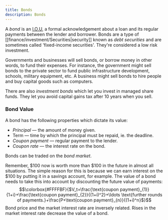 ```yaml
---
title: Bonds
description: Bonds
---
```


A *bond* is an [I.O.U](https://www.investopedia.com/terms/i/iou.asp), a formal acknowledgement about a loan and its regular payments between the lender and borrower. Bonds are a type of [[finance/investment/Securities|security]] known as *debt securities* and are sometimes called 'fixed-income securities'. They're considered a low risk investment.

Governments and businesses will sell bonds, or borrow money in other words, to fund their expenses. For instance, the government might sell bonds to the private sector to fund public infrastructure development, schools, military equipment, etc. A business might sell bonds to hire people and buy capital goods such as computers.

There are also *investment bonds* which let you invest in managed share funds. They let you avoid capital gains tax after 10 years when you sell.

### Bond Value
A bond has the following properties which dictate its value:
- *Principal* — the amount of money given.
- Term — time by which the principal must be repaid, ie. the deadline.
- *Coupon payment* — regular payment to the lender.
- *Coupon rate* — the interest rate on the bond.

Bonds can be traded on the *bond market*.

Remember, $100 now is worth more than $100 in the future in almost all situations. The simple reason for this is because we can earn interest on the $100 by putting it in a savings account, for example. The value of a bond needs to take this into account by discounting the future value of payments:
$$\colorbox{#FFFFBF}{$V_t=\frac{\text{coupon payment}_{1}}{1+i}+\frac{\text{coupon payment}_{2}}{(1+i)^2}+\ldots \text{further rounds of payments.}+\frac{P+\text{coupon payment}_{n}}{(1+i)^n}$}$$
Bond price and the market interest rate are inversely related. Rises in the market interest rate decrease the value of a bond.
